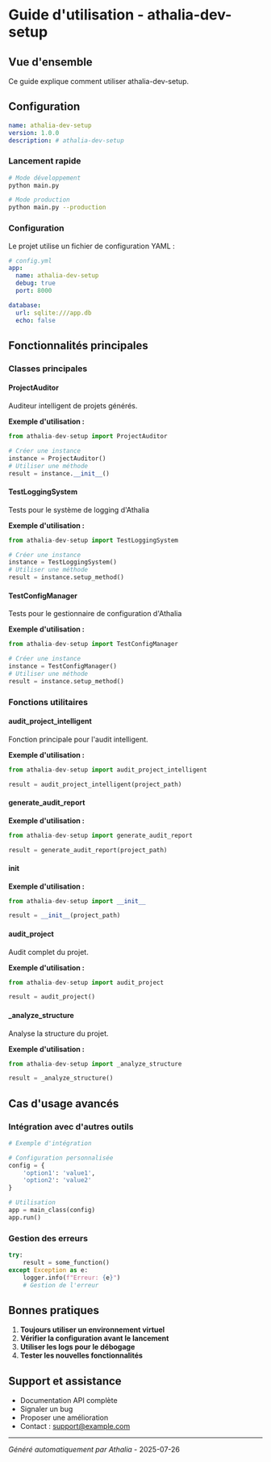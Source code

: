 # Guide d'utilisation - athalia-dev-setup

## Vue d'ensemble

Ce guide explique comment utiliser athalia-dev-setup.

## Configuration

```yaml
name: athalia-dev-setup
version: 1.0.0
description: # athalia-dev-setup
```

### Lancement rapide

```bash
# Mode développement
python main.py

# Mode production
python main.py --production
```

### Configuration

Le projet utilise un fichier de configuration YAML :

```yaml
# config.yml
app:
  name: athalia-dev-setup
  debug: true
  port: 8000

database:
  url: sqlite:///app.db
  echo: false
```

## Fonctionnalités principales

### Classes principales

#### ProjectAuditor

Auditeur intelligent de projets générés.

**Exemple d'utilisation :**

```python
from athalia-dev-setup import ProjectAuditor

# Créer une instance
instance = ProjectAuditor()
# Utiliser une méthode
result = instance.__init__()
```

#### TestLoggingSystem

Tests pour le système de logging d'Athalia

**Exemple d'utilisation :**

```python
from athalia-dev-setup import TestLoggingSystem

# Créer une instance
instance = TestLoggingSystem()
# Utiliser une méthode
result = instance.setup_method()
```

#### TestConfigManager

Tests pour le gestionnaire de configuration d'Athalia

**Exemple d'utilisation :**

```python
from athalia-dev-setup import TestConfigManager

# Créer une instance
instance = TestConfigManager()
# Utiliser une méthode
result = instance.setup_method()
```

### Fonctions utilitaires

#### audit_project_intelligent

Fonction principale pour l'audit intelligent.

**Exemple d'utilisation :**

```python
from athalia-dev-setup import audit_project_intelligent

result = audit_project_intelligent(project_path)
```

#### generate_audit_report

**Exemple d'utilisation :**

```python
from athalia-dev-setup import generate_audit_report

result = generate_audit_report(project_path)
```

#### __init__

**Exemple d'utilisation :**

```python
from athalia-dev-setup import __init__

result = __init__(project_path)
```

#### audit_project

Audit complet du projet.

**Exemple d'utilisation :**

```python
from athalia-dev-setup import audit_project

result = audit_project()
```

#### _analyze_structure

Analyse la structure du projet.

**Exemple d'utilisation :**

```python
from athalia-dev-setup import _analyze_structure

result = _analyze_structure()
```


## Cas d'usage avancés

### Intégration avec d'autres outils

```python
# Exemple d'intégration

# Configuration personnalisée
config = {
    'option1': 'value1',
    'option2': 'value2'
}

# Utilisation
app = main_class(config)
app.run()
```

### Gestion des erreurs

```python
try:
    result = some_function()
except Exception as e:
    logger.info(f"Erreur: {e}")
    # Gestion de l'erreur
```

## Bonnes pratiques

1. **Toujours utiliser un environnement virtuel**
2. **Vérifier la configuration avant le lancement**
3. **Utiliser les logs pour le débogage**
4. **Tester les nouvelles fonctionnalités**

## Support et assistance

- Documentation API complète
- Signaler un bug
- Proposer une amélioration
- Contact : support@example.com

---
*Généré automatiquement par Athalia* - 2025-07-26
